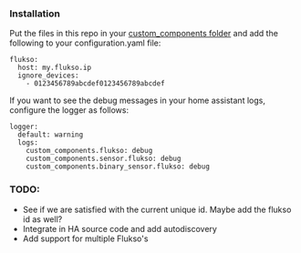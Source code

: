 ### Installation
Put the files in this repo in your [custom_components folder](https://developers.home-assistant.io/docs/en/creating_component_loading.html) and add the following to your configuration.yaml file:

```
flukso:
  host: my.flukso.ip
  ignore_devices:
    - 0123456789abcdef0123456789abcdef
```
If you want to see the debug messages in your home assistant logs, configure the logger as follows:
```
logger:
  default: warning
  logs:
    custom_components.flukso: debug
    custom_components.sensor.flukso: debug
    custom_components.binary_sensor.flukso: debug
```

### TODO:
* See if we are satisfied with the current unique id. Maybe add the flukso id as well?
* Integrate in HA source code and add autodiscovery
* Add support for multiple Flukso's